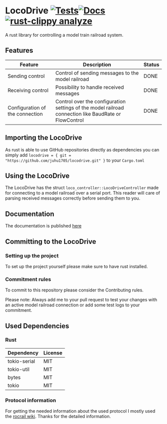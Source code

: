 # LocoDrive [![Tests](https://github.com/juhu1705/locodrive/actions/workflows/test.yml/badge.svg?branch=main)](https://github.com/juhu1705/locodrive/actions/workflows/test.yml)[![Docs](https://github.com/juhu1705/locodrive/actions/workflows/doc.yml/badge.svg?branch=main)](https://github.com/juhu1705/locodrive/actions/workflows/doc.yml)[![rust-clippy analyze](https://github.com/juhu1705/locodrive/actions/workflows/rust-clippy.yml/badge.svg)](https://github.com/juhu1705/locodrive/actions/workflows/rust-clippy.yml)

A rust library for controlling a model train railroad system.

## Features
| Feature                          | Description                                                                                           | Status |
|----------------------------------|-------------------------------------------------------------------------------------------------------|--------|
| Sending control                  | Control of sending messages to the model railroad                                                     | DONE   |
| Receiving control                | Possibility to handle received messages                                                               | DONE   |
| Configuration of the connection  | Control over the configuration settings of the model railroad connection like BaudRate or FlowControl | DONE   |

## Importing the LocoDrive

As rust is able to use GitHub repositories directly as dependencies you can simply add 
`locodrive = { git = "https://github.com/juhu1705/locodrive.git" }` to your `Cargo.toml`

## Using the LocoDrive

The LocoDrive has the struct `loco_controller::LocoDriveController` made for connecting to a model railroad over a serial port.
This reader will care of parsing received messages correctly before sending them to you.

## Documentation

The documentation is published [here](https://juhu1705.github.io/locodrive/doc/locodrive)

## Committing to the LocoDrive

### Setting up the project

To set up the project yourself please make sure to have rust installed.

### Commitment rules

To commit to this repository please consider the Contributing rules.

Please note: Always add me to your pull request to test your changes with an active model railroad connection 
or add some test logs to your commitment.

## Used Dependencies

### Rust

| Dependency   | License |
|--------------|---------|
| tokio-serial | MIT     |
| tokio-util   | MIT     |
| bytes        | MIT     |
| tokio        | MIT     |

### Protocol information

For getting the needed information about the used protocol I mostly used the [rocrail wiki](https://wiki.rocrail.net/doku.php?id=loconet:ln-pe-en). Thanks for the detailed information.
